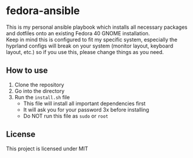 # fedora-ansible

This is my personal ansible playbook which installs all necessary packages and dotfiles onto an existing Fedora 40 GNOME installation.<br>
Keep in mind this is configured to fit my specific system, especially the hyprland configs will break on your system (monitor layout, keyboard layout, etc.) so if you use this, please change things as you need.

## How to use
1. Clone the repository
2. Go into the directory
3. Run the `install.sh` file
    - This file will install all important dependencies first
    - It will ask you for your password 3x before installing
    - Do NOT run this file as `sudo` or `root`

## License
This project is licensed under MIT